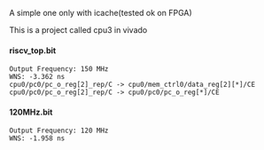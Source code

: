 A simple one only with icache(tested ok on FPGA)

This is a project called cpu3 in vivado

#### riscv_top.bit

    Output Frequency: 150 MHz
    WNS: -3.362 ns
    cpu0/pc0/pc_o_reg[2]_rep/C -> cpu0/mem_ctrl0/data_reg[2][*]/CE
    cpu0/pc0/pc_o_reg[2]_rep/C -> cpu0/pc0/pc_o_reg[*]/CE


#### 120MHz.bit

    Output Frequency: 120 MHz
    WNS: -1.958 ns

